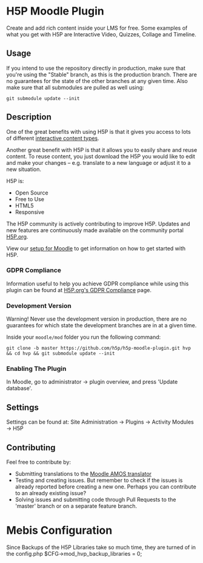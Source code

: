 # H5P Moodle Plugin

Create and add rich content inside your LMS for free. Some examples of what you
get with H5P are Interactive Video, Quizzes, Collage and Timeline.

## Usage

If you intend to use the repository directly in production, make sure that you're using the "Stable" branch, as this is the production branch.
There are no guarantees for the state of the other branches at any given time.
Also make sure that all submodules are pulled as well using:

```
git submodule update --init
```

## Description

One of the great benefits with using H5P is that it gives you access to lots of
different [interactive content types](https://h5p.org/content-types-and-applications).

Another great benefit with H5P is that it allows you to easily share and reuse
content. To reuse content, you just download the H5P you would like to edit and
make your changes – e.g. translate to a new language or adjust it to a new
situation.

H5P is:

* Open Source
* Free to Use
* HTML5
* Responsive

The H5P community is actively contributing to improve H5P. Updates and new
features are continuously made available on the community portal
[H5P.org](https://h5p.org).

View our [setup for Moodle](https://h5p.org/moodle) to get information on how
to get started with H5P.

### GDPR Compliance
Information useful to help you achieve GDPR compliance while using this plugin
can be found at [H5P.org's GDPR Compliance](https://h5p.org/plugin-gdpr-compliance) page.

### Development Version
Warning! Never use the development version in production, there are no guarantees for which state the development branches are in at a given time.

Inside your `moodle/mod` folder you run the following command:
```
git clone -b master https://github.com/h5p/h5p-moodle-plugin.git hvp && cd hvp && git submodule update --init
```

### Enabling The Plugin
In Moodle, go to administrator -> plugin overview, and press 'Update database'.

## Settings
Settings can be found at: Site Administration -> Plugins -> Activity Modules -> H5P

## Contributing
Feel free to contribute by:
* Submitting translations to the [Moodle AMOS translator](https://lang.moodle.org/local/amos/view.php)
* Testing and creating issues. But remember to check if the issues is already
reported before creating a new one. Perhaps you can contribute to an already
existing issue?
* Solving issues and submitting code through Pull Requests to the 'master' branch or on a separate feature branch.

# Mebis Configuration
Since Backups of the H5P Libraries take so much time, they are turned of in the config.php
$CFG->mod_hvp_backup_libraries = 0;
